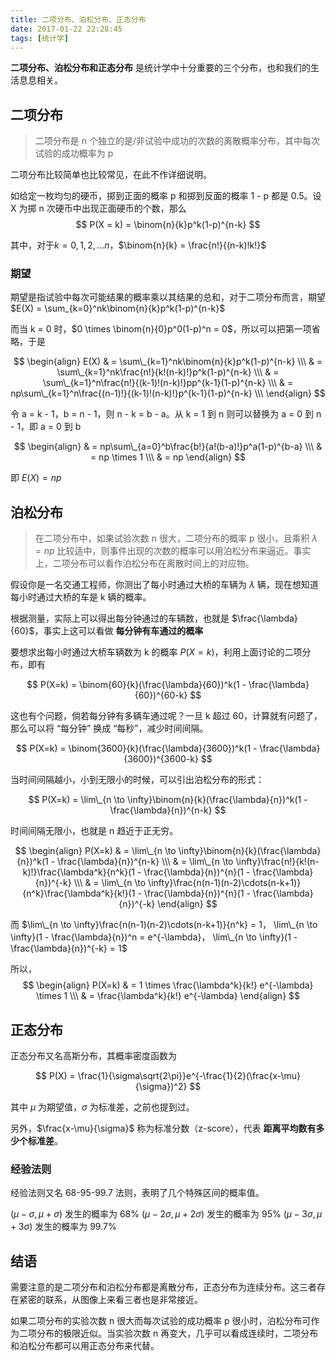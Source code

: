 ```yaml
---
title: 二项分布、泊松分布、正态分布
date: 2017-01-22 22:28:45
tags: [统计学]
---
```


**二项分布、泊松分布和正态分布** 是统计学中十分重要的三个分布，也和我们的生活息息相关。

<!--more-->

## 二项分布

> 二项分布是 n 个独立的是/非试验中成功的次数的离散概率分布，其中每次试验的成功概率为 p

二项分布比较简单也比较常见，在此不作详细说明。

如给定一枚均匀的硬币，掷到正面的概率 p 和掷到反面的概率 1 - p 都是 0.5。设 X 为掷 n 次硬币中出现正面硬币的个数，那么
$$
P(X = k) = \binom{n}{k}p^k(1-p)^{n-k}
$$

其中，对于$k = 0, 1, 2, ... n$，$\binom{n}{k} = \frac{n!}{(n-k)!k!}$

### 期望

期望是指试验中每次可能结果的概率乘以其结果的总和，对于二项分布而言，期望 $E(X) = \sum_{k=0}^nk\binom{n}{k}p^k(1-p)^{n-k}$

而当 k = 0 时，$0 \times \binom{n}{0}p^0(1-p)^n = 0$，所以可以把第一项省略，于是

$$
\begin{align}
E(X) & = \sum\_{k=1}^nk\binom{n}{k}p^k(1-p)^{n-k} \\\
& = \sum\_{k=1}^nk\frac{n!}{k!(n-k)!}p^k(1-p)^{n-k} \\\
& = \sum\_{k=1}^n\frac{n!}{(k-1)!(n-k)!}pp^{k-1}(1-p)^{n-k} \\\
& = np\sum\_{k=1}^n\frac{(n-1)!}{(k-1)!(n-k)!}p^{k-1}(1-p)^{n-k} \\\
\end{align}
$$

令 a = k - 1，b = n - 1，则 n - k = b - a。从 k = 1 到 n 则可以替换为 a = 0 到  n - 1，即 a = 0 到 b

$$
\begin{align}
& = np\sum\_{a=0}^b\frac{b!}{a!(b-a)!}p^a(1-p)^{b-a} \\\
& = np \times 1 \\\
& = np
\end{align}
$$

即 $E(X) = np$

## 泊松分布

> 在二项分布中，如果试验次数 n 很大，二项分布的概率 p 很小，且乘积 $\lambda = np$ 比较适中，则事件出现的次数的概率可以用泊松分布来逼近。事实上，二项分布可以看作泊松分布在离散时间上的对应物。

假设你是一名交通工程师，你测出了每小时通过大桥的车辆为 $\lambda$ 辆，现在想知道每小时通过大桥的车是 k 辆的概率。

根据测量，实际上可以得出每分钟通过的车辆数，也就是 $\frac{\lambda}{60}$，事实上这可以看做 **每分钟有车通过的概率**

要想求出每小时通过大桥车辆数为 k 的概率 $P(X=k)$，利用上面讨论的二项分布，即有

$$
P(X=k) = \binom{60}{k}(\frac{\lambda}{60})^k(1 - \frac{\lambda}{60})^{60-k}
$$

这也有个问题，倘若每分钟有多辆车通过呢？一旦 k 超过 60，计算就有问题了，那么可以将 “每分钟” 换成 “每秒”，减少时间间隔。

$$
P(X=k) = \binom{3600}{k}(\frac{\lambda}{3600})^k(1 - \frac{\lambda}{3600})^{3600-k}
$$

当时间间隔越小，小到无限小的时候，可以引出泊松分布的形式：

$$
P(X=k) = \lim\_{n \to \infty}\binom{n}{k}(\frac{\lambda}{n})^k(1 - \frac{\lambda}{n})^{n-k}
$$

时间间隔无限小，也就是 n 趋近于正无穷。

$$
\begin{align}
P(X=k) & = \lim\_{n \to \infty}\binom{n}{k}(\frac{\lambda}{n})^k(1 - \frac{\lambda}{n})^{n-k} \\\
& = \lim\_{n \to \infty}\frac{n!}{k!(n-k)!}\frac{\lambda^k}{n^k}(1 - \frac{\lambda}{n})^{n}(1 - \frac{\lambda}{n})^{-k} \\\
& = \lim\_{n \to \infty}\frac{n(n-1)(n-2)\cdots(n-k+1)}{n^k}\frac{\lambda^k}{k!}(1 - \frac{\lambda}{n})^{n}(1 - \frac{\lambda}{n})^{-k}
\end{align}
$$


而 $\lim\_{n \to \infty}\frac{n(n-1)(n-2)\cdots(n-k+1)}{n^k} = 1，
\lim\_{n \to \infty}(1 - \frac{\lambda}{n})^n = e^{-\lambda}，
\lim\_{n \to \infty}(1 - \frac{\lambda}{n})^{-k} = 1$

所以，
$$
\begin{align}
P(X=k) & = 1 \times \frac{\lambda^k}{k!} e^{-\lambda} \times 1 \\\
& = \frac{\lambda^k}{k!} e^{-\lambda}
\end{align}
$$

## 正态分布

正态分布又名高斯分布，其概率密度函数为

$$
P(X) = \frac{1}{\sigma\sqrt{2\pi}}e^{-\frac{1}{2}(\frac{x-\mu}{\sigma})^2}
$$

其中 $\mu$ 为期望值，$\sigma$ 为标准差，之前也提到过。

另外，$\frac{x-\mu}{\sigma}$ 称为标准分数（z-score），代表 **距离平均数有多少个标准差**。

### 经验法则

经验法则又名 68-95-99.7 法则，表明了几个特殊区间的概率值。

$(\mu - \sigma, \mu + \sigma)$ 发生的概率为 68%
$(\mu - 2\sigma, \mu + 2\sigma)$ 发生的概率为 95%
$(\mu - 3\sigma, \mu + 3\sigma)$ 发生的概率为 99.7%

## 结语

需要注意的是二项分布和泊松分布都是离散分布，正态分布为连续分布。这三者存在紧密的联系，从图像上来看三者也是非常接近。

如果二项分布的实验次数 n 很大而每次试验的成功概率 p 很小时，泊松分布可作为二项分布的极限近似。当实验次数 n 再变大，几乎可以看成连续时，二项分布和泊松分布都可以用正态分布来代替。